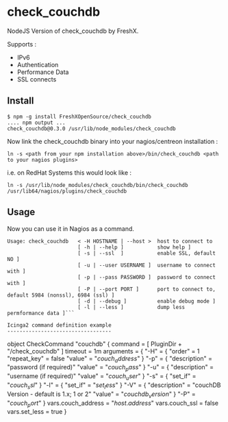check_couchdb
=============

NodeJS Version of check_couchdb by FreshX.

Supports : 

- IPv6
- Authentication
- Performance Data
- SSL connects

Install
-------

```
$ npm -g install FreshXOpenSource/check_couchdb
.... npm output ...
check_couchdb@0.3.0 /usr/lib/node_modules/check_couchdb
```

Now link the check_couchdb binary into your nagios/centreon installation :

`ln -s <path from your npm installation above>/bin/check_couchdb <path to your nagios plugins>`

i.e. on RedHat Systems this would look like :

`ln -s /usr/lib/node_modules/check_couchdb/bin/check_couchdb /usr/lib64/nagios/plugins/check_couchdb`

Usage
-----
Now you can use it in Nagios as a command.

```
Usage: check_couchdb   < -H HOSTNAME | --host >  host to connect to
                       [ -h | --help ]           show help ]
                       [ -s | --ssl  ]           enable SSL, default NO ]
                       [ -u | --user USERNAME ]  username to connect with ]
                       [ -p | --pass PASSWORD ]  password to connect with ]
                       [ -P | --port PORT ]      port to connect to, default 5984 (nonssl), 6984 (ssl) ]
                       [ -d | --debug ]          enable debug mode ]
                       [ -l | --less ]           dump less permformance data ]```

Icinga2 command definition example
----------------------------------

```
object CheckCommand "couchdb" {
    command = [ PluginDir + "/check_couchdb" ]
    timeout = 1m
    arguments = {
        "-H" = {
            "order" = 1
            "repeat_key" = false
            "value" = "$couch_address$"
        }
	"-p" = {
            "description" = "password (if required)"
            "value" = "$couch_pass$"
        }
        "-u" = {
            "description" = "username (if required)"
            "value" = "$couch_user$"
        }
	"-s" = {
	     "set_if" = "$couch_ssl$"
        }
	"-l" = {
             "set_if" = "$set_less$"
        }
    "-V" = {
             "description" = "couchDB Version - default is 1.x; 1 or 2"
             "value" = "$couchdb_version$"
        }
	"-P" = "$couch_port$"
    }
    vars.couch_address = "$host.address$"
    vars.couch_ssl = false
    vars.set_less = true
}
```

